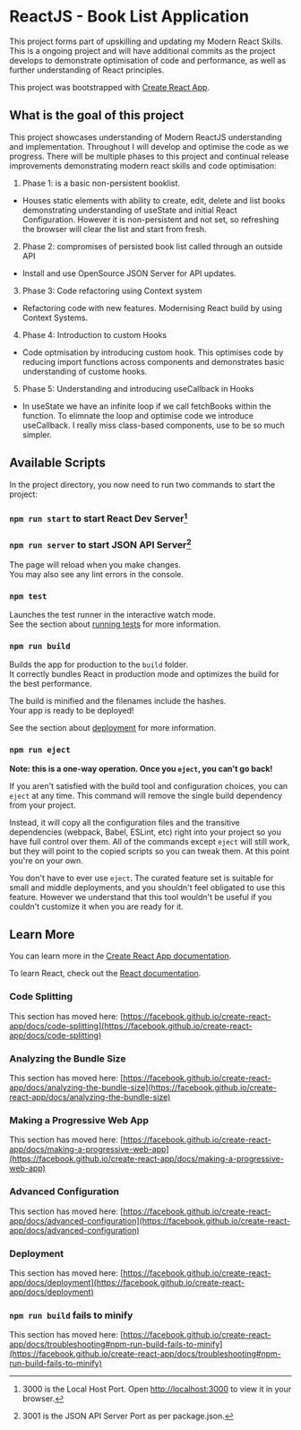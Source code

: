 # ReactJS - Book List Application

This project forms part of upskilling and updating my Modern React Skills. This is a ongoing project and will have additional commits as the project develops to demonstrate optimisation of code and performance, as well as further understanding of React principles.

This project was bootstrapped with [Create React App](https://github.com/facebook/create-react-app).

## What is the goal of this project

This project showcases understanding of Modern ReactJS understanding and implementation. Throughout I will develop and optimise the code as we progress. There will be multiple phases to this project and continual release improvements demonstrating modern react skills and code optimisation:

1. Phase 1: is a basic non-persistent booklist.
- Houses static elements with ability to create, edit, delete and list books demonstrating understanding of useState and initial React Configuration. However it is non-persistent and not set, so refreshing the browser will clear the list and start from fresh.

2. Phase 2: compromises of persisted book list called through an outside API
- Install and use OpenSource JSON Server for API updates. 

3. Phase 3: Code refactoring using Context system
- Refactoring code with new features. Modernising React build by using Context Systems.

4. Phase 4: Introduction to custom Hooks
- Code optmisation by introducing custom hook. This optimises code by reducing import functions across components and demonstrates basic understanding of custome hooks.

5. Phase 5: Understanding and introducing useCallback in Hooks
- In useState we have an infinite loop if we call fetchBooks within the function. To elimnate the loop and optimise code we introduce useCallback. I really miss class-based components, use to be so much simpler.

## Available Scripts

In the project directory, you now need to run two commands to start the project:

### `npm run start` to start React Dev Server[^1]
### `npm run server` to start JSON API Server[^2]

[^1]: 3000 is the Local Host Port. Open [http://localhost:3000](http://localhost:3000) to view it in your browser.
[^2]: 3001 is the JSON API Server Port as per package.json. 


The page will reload when you make changes.\
You may also see any lint errors in the console.

### `npm test`

Launches the test runner in the interactive watch mode.\
See the section about [running tests](https://facebook.github.io/create-react-app/docs/running-tests) for more information.

### `npm run build`

Builds the app for production to the `build` folder.\
It correctly bundles React in production mode and optimizes the build for the best performance.

The build is minified and the filenames include the hashes.\
Your app is ready to be deployed!

See the section about [deployment](https://facebook.github.io/create-react-app/docs/deployment) for more information.

### `npm run eject`

**Note: this is a one-way operation. Once you `eject`, you can't go back!**

If you aren't satisfied with the build tool and configuration choices, you can `eject` at any time. This command will remove the single build dependency from your project.

Instead, it will copy all the configuration files and the transitive dependencies (webpack, Babel, ESLint, etc) right into your project so you have full control over them. All of the commands except `eject` will still work, but they will point to the copied scripts so you can tweak them. At this point you're on your own.

You don't have to ever use `eject`. The curated feature set is suitable for small and middle deployments, and you shouldn't feel obligated to use this feature. However we understand that this tool wouldn't be useful if you couldn't customize it when you are ready for it.

## Learn More

You can learn more in the [Create React App documentation](https://facebook.github.io/create-react-app/docs/getting-started).

To learn React, check out the [React documentation](https://reactjs.org/).

### Code Splitting

This section has moved here: [https://facebook.github.io/create-react-app/docs/code-splitting](https://facebook.github.io/create-react-app/docs/code-splitting)

### Analyzing the Bundle Size

This section has moved here: [https://facebook.github.io/create-react-app/docs/analyzing-the-bundle-size](https://facebook.github.io/create-react-app/docs/analyzing-the-bundle-size)

### Making a Progressive Web App

This section has moved here: [https://facebook.github.io/create-react-app/docs/making-a-progressive-web-app](https://facebook.github.io/create-react-app/docs/making-a-progressive-web-app)

### Advanced Configuration

This section has moved here: [https://facebook.github.io/create-react-app/docs/advanced-configuration](https://facebook.github.io/create-react-app/docs/advanced-configuration)

### Deployment

This section has moved here: [https://facebook.github.io/create-react-app/docs/deployment](https://facebook.github.io/create-react-app/docs/deployment)

### `npm run build` fails to minify

This section has moved here: [https://facebook.github.io/create-react-app/docs/troubleshooting#npm-run-build-fails-to-minify](https://facebook.github.io/create-react-app/docs/troubleshooting#npm-run-build-fails-to-minify)
